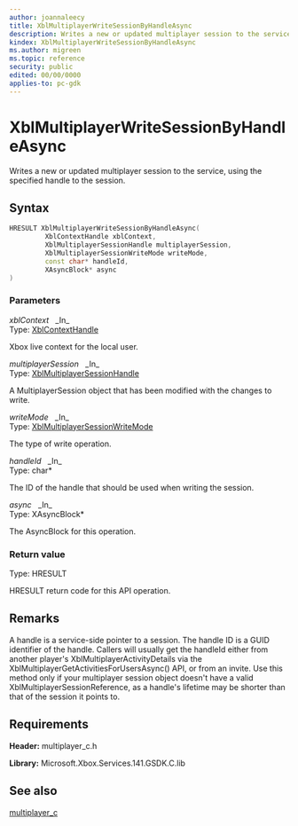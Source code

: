 ```yaml
---
author: joannaleecy
title: XblMultiplayerWriteSessionByHandleAsync
description: Writes a new or updated multiplayer session to the service, using the specified handle to the session.
kindex: XblMultiplayerWriteSessionByHandleAsync
ms.author: migreen
ms.topic: reference
security: public
edited: 00/00/0000
applies-to: pc-gdk
---
```


# XblMultiplayerWriteSessionByHandleAsync  

Writes a new or updated multiplayer session to the service, using the specified handle to the session.  

## Syntax  
  
```cpp
HRESULT XblMultiplayerWriteSessionByHandleAsync(  
         XblContextHandle xblContext,  
         XblMultiplayerSessionHandle multiplayerSession,  
         XblMultiplayerSessionWriteMode writeMode,  
         const char* handleId,  
         XAsyncBlock* async  
)  
```  
  
### Parameters  
  
*xblContext* &nbsp;&nbsp;\_In\_  
Type: [XblContextHandle](../../types_c/handles/xblcontexthandle.md)  
  
Xbox live context for the local user.  
  
*multiplayerSession* &nbsp;&nbsp;\_In\_  
Type: [XblMultiplayerSessionHandle](../handles/xblmultiplayersessionhandle.md)  
  
A MultiplayerSession object that has been modified with the changes to write.  
  
*writeMode* &nbsp;&nbsp;\_In\_  
Type: [XblMultiplayerSessionWriteMode](../enums/xblmultiplayersessionwritemode.md)  
  
The type of write operation.  
  
*handleId* &nbsp;&nbsp;\_In\_  
Type: char*  
  
The ID of the handle that should be used when writing the session.  
  
*async* &nbsp;&nbsp;\_In\_  
Type: XAsyncBlock*  
  
The AsyncBlock for this operation.  
  
  
### Return value  
Type: HRESULT
  
HRESULT return code for this API operation.
  
## Remarks  
  
A handle is a service-side pointer to a session. The handle ID is a GUID identifier of the handle. Callers will usually get the handleId either from another player's XblMultiplayerActivityDetails via the XblMultiplayerGetActivitiesForUsersAsync() API, or from an invite. Use this method only if your multiplayer session object doesn't have a valid XblMultiplayerSessionReference, as a handle's lifetime may be shorter than that of the session it points to.
  
## Requirements  
  
**Header:** multiplayer_c.h
  
**Library:** Microsoft.Xbox.Services.141.GSDK.C.lib
  
## See also  
[multiplayer_c](../multiplayer_c_members.md)  
  
  
